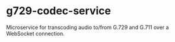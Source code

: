 # g729-codec-service
Microservice for transcoding audio to/from G.729 and G.711 over a WebSocket connection.
